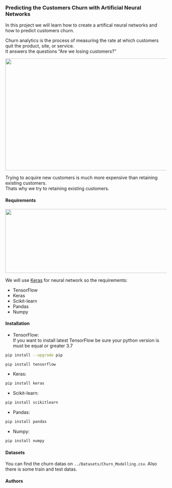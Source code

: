 ### Predicting the Customers Churn with Artificial Neural Networks  
  
In this project we will learn how to create a artifical neural networks and how to predict customers churn.  
  
Churn analytics is the process of measuring the rate at which customers quit the product, site, or service.  
It answers the questions “Are we losing customers?”  
  
<img src="https://d35fo82fjcw0y8.cloudfront.net/2020/08/24164235/incontent-3.png" width="700" height="350"/>
  
Trying to acquire new customers is much more expensive than retaining existing customers.  
Thats why we try to retaining existing customers.
  
#### Requirements  
  
<img src='https://keras.io/img/logo.png' width='700' height='200'>  
  
We will use [Keras][keras] for neural network so the requirements:  
- TensorFlow  
- Keras  
- Scikit-learn  
- Pandas  
- Numpy  
  
#### Installation  
  
- TensorFlow:  
If you want to install latest TensorFlow be sure your python version is must be equal or greater 3.7  

```bash
pip install --upgrade pip
```
  
```bash
pip install tensorflow
```
  
- Keras:  

```bash
pip install keras
```
  
- Scikit-learn:
  
```bash
pip install scikitlearn
```
  
- Pandas:  
```bash
pip install pandas
```
  
- Numpy:
```bash
pip install numpy
```

#### Datasets  
You can find the churn datas on `../Datasets/Churn_Modelling.csv`. Also there is some train and test datas.  
  
#### Authors


[keras]: https://keras.io/api/